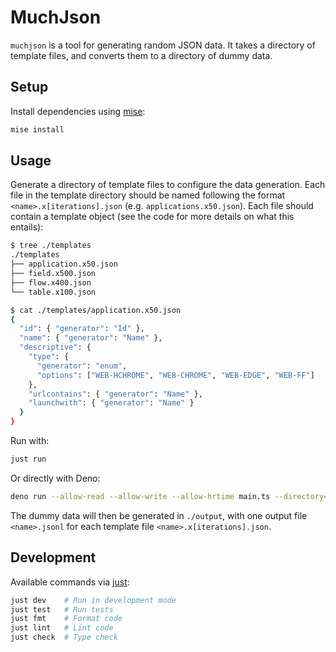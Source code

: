 # MuchJson

`muchjson` is a tool for generating random JSON data. It takes a directory of template files, and converts them to a directory of dummy data.

## Setup

Install dependencies using [mise](https://mise.jdx.dev/):

```sh
mise install
```

## Usage

Generate a directory of template files to configure the data generation. Each file in the template directory should be named following the format `<name>.x[iterations].json` (e.g. `applications.x50.json`). Each file should contain a template object (see the code for more details on what this entails):

```sh
$ tree ./templates
./templates
├── application.x50.json
├── field.x500.json
├── flow.x400.json
└── table.x100.json

$ cat ./templates/application.x50.json
{
  "id": { "generator": "Id" },
  "name": { "generator": "Name" },
  "descriptive": {
    "type": {
      "generator": "enum",
      "options": ["WEB-HCHROME", "WEB-CHROME", "WEB-EDGE", "WEB-FF"]
    },
    "urlcontains": { "generator": "Name" },
    "launchwith": { "generator": "Name" }
  }
}
```

Run with:

```sh
just run
```

Or directly with Deno:

```sh
deno run --allow-read --allow-write --allow-hrtime main.ts --directory=./templates
```

The dummy data will then be generated in `./output`, with one output file `<name>.jsonl` for each template file `<name>.x[iterations].json`.

## Development

Available commands via [just](https://github.com/casey/just):

```sh
just dev    # Run in development mode
just test   # Run tests
just fmt    # Format code
just lint   # Lint code
just check  # Type check
```

